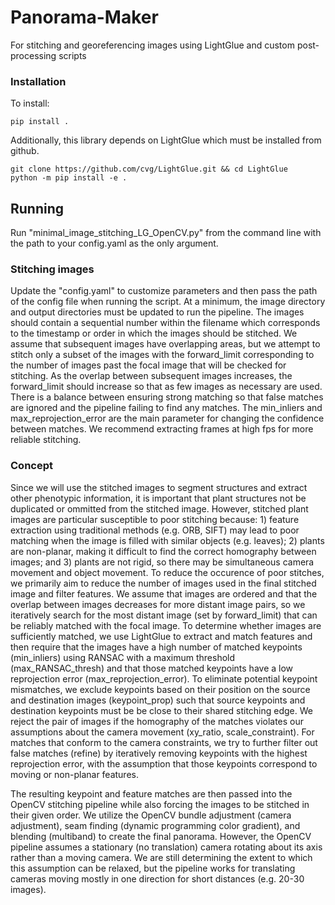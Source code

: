 # Panorama-Maker
For stitching and georeferencing images using LightGlue and custom post-processing scripts

### Installation

To install:

```
pip install .
```

Additionally, this library depends on LightGlue which must be installed from github.

```
git clone https://github.com/cvg/LightGlue.git && cd LightGlue
python -m pip install -e .
```

## Running
Run "minimal_image_stitching_LG_OpenCV.py" from the command line with the path to your config.yaml as the only argument.

### Stitching images
Update the "config.yaml" to customize parameters and then pass the path of the config file when running the script. At a minimum, the image directory and output directories must be updated to run the pipeline. The images should contain a sequential number within the filename which corresponds to the timestamp or order in which the images should be stitched. We assume that subsequent images have overlapping areas, but we attempt to stitch only a subset of the images with the forward_limit corresponding to the number of images past the focal image that will be checked for stitching. As the overlap between subsequent images increases, the forward_limit should increase so that as few images as necessary are used. There is a balance between ensuring strong matching so that false matches are ignored and the pipeline failing to find any matches. The min_inliers and max_reprojection_error are the main parameter for changing the confidence between matches. We recommend extracting frames at high fps for more reliable stitching.

### Concept
Since we will use the stitched images to segment structures and extract other phenotypic information, it is important that plant structures not be duplicated or ommitted from the stitched image. However, stitched plant images are particular susceptible to poor stitching because: 1) feature extraction using traditional methods (e.g. ORB, SIFT) may lead to poor matching when the image is filled with similar objects (e.g. leaves); 2) plants are non-planar, making it difficult to find the correct homography between images; and 3) plants are not rigid, so there may be simultaneous camera movement and object movement. To reduce the occurence of poor stitches, we primarily aim to reduce the number of images used in the final stitched image and filter features. We assume that images are ordered and that the overlap between images decreases for more distant image pairs, so we iteratively search for the most distant image (set by forward_limit) that can be reliably matched with the focal image. To determine whether images are sufficiently matched, we use LightGlue to extract and match features and then require that the images have a high number of matched keypoints (min_inliers) using RANSAC with a maximum threshold (max_RANSAC_thresh) and that those matched keypoints have a low reprojection error (max_reprojection_error). To eliminate potential keypoint mismatches, we exclude keypoints based on their position on the source and destination images (keypoint_prop) such that source keypoints and destination keypoints must be be close to their shared stitching edge. We reject the pair of images if the homography of the matches violates our assumptions about the camera movement (xy_ratio, scale_constraint). For matches that conform to the camera constraints, we try to further filter out false matches (refine) by iteratively removing keypoints with the highest reprojection error, with the assumption that those keypoints correspond to moving or non-planar features.

The resulting keypoint and feature matches are then passed into the OpenCV stitching pipeline while also forcing the images to be stitched in their given order. We utilize the OpenCV bundle adjustment (camera adjustment), seam finding (dynamic programming color gradient), and blending (multiband) to create the final panorama. However, the OpenCV pipeline assumes a stationary (no translation) camera rotating about its axis rather than a moving camera. We are still determining the extent to which this assumption can be relaxed, but the pipeline works for translating cameras moving mostly in one direction for short distances (e.g. 20-30 images).
